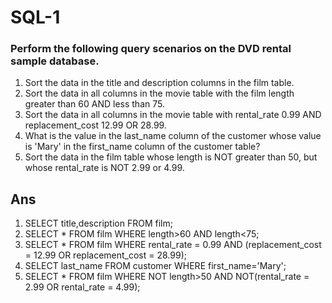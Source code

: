 # SQL-1
### Perform the following query scenarios on the DVD rental sample database.
1) Sort the data in the title and description columns in the film table.
2) Sort the data in all columns in the movie table with the film length greater than 60 AND less than 75.
3) Sort the data in all columns in the movie table with rental_rate 0.99 AND replacement_cost 12.99 OR 28.99.
4) What is the value in the last_name column of the customer whose value is 'Mary' in the first_name column of the customer table?
5) Sort the data in the film table whose length is NOT greater than 50, but whose rental_rate is NOT 2.99 or 4.99.
## Ans
1) SELECT title,description FROM film;
2) SELECT * FROM film WHERE length>60 AND length<75;
3) SELECT * FROM film WHERE rental_rate = 0.99 AND (replacement_cost = 12.99 OR replacement_cost = 28.99);
4) SELECT last_name FROM customer WHERE first_name='Mary';
5) SELECT * FROM film WHERE NOT length>50 AND NOT(rental_rate = 2.99 OR rental_rate = 4.99);
